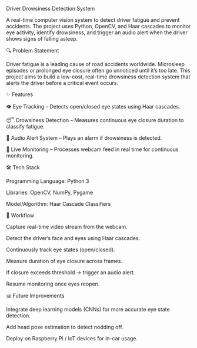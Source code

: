 Driver Drowsiness Detection System

A real-time computer vision system to detect driver fatigue and prevent accidents.
The project uses Python, OpenCV, and Haar cascades to monitor eye activity, identify drowsiness, and trigger an audio alert when the driver shows signs of falling asleep.

🔍 Problem Statement

Driver fatigue is a leading cause of road accidents worldwide. Microsleep episodes or prolonged eye closure often go unnoticed until it’s too late. This project aims to build a low-cost, real-time drowsiness detection system that alerts the driver before a critical event occurs.

✨ Features

👁 Eye Tracking – Detects open/closed eye states using Haar cascades.

😴 Drowsiness Detection – Measures continuous eye closure duration to classify fatigue.

🔔 Audio Alert System – Plays an alarm if drowsiness is detected.

🎥 Live Monitoring – Processes webcam feed in real time for continuous monitoring.

🛠 Tech Stack

Programming Language: Python 3

Libraries: OpenCV, NumPy, Pygame

Model/Algorithm: Haar Cascade Classifiers

🚀 Workflow

Capture real-time video stream from the webcam.

Detect the driver’s face and eyes using Haar cascades.

Continuously track eye states (open/closed).

Measure duration of eye closure across frames.

If closure exceeds threshold → trigger an audio alert.

Resume monitoring once eyes reopen.

📊 Future Improvements

Integrate deep learning models (CNNs) for more accurate eye state detection.

Add head pose estimation to detect nodding off.

Deploy on Raspberry Pi / IoT devices for in-car usage.
